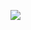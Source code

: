 ![](https://media.githubusercontent.com/media/dyzz/dyzz.github.io/master/images/ProfessionProfessor_1.png)